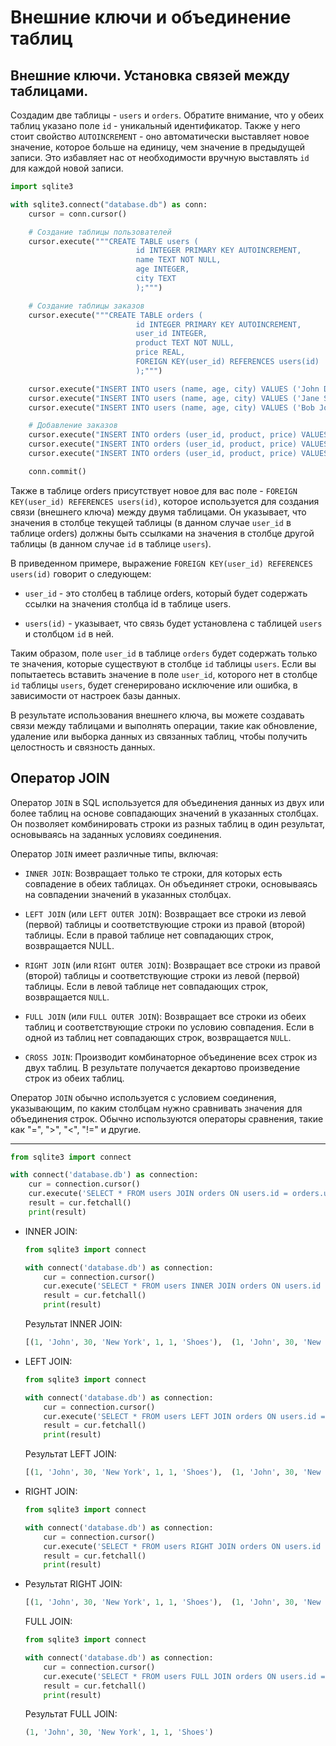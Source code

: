 
# Внешние ключи и объединение таблиц

## Внешние ключи. Установка связей между таблицами.

Создадим две таблицы - `users` и `orders`. Обратите внимание, что у обеих таблиц указано поле `id` - уникальный идентификатор. Также у него стоит свойство `AUTOINCREMENT` - оно автоматически выставляет новое значение, которое больше на единицу, чем значение в предыдущей записи. Это избавляет нас от необходимости вручную выставлять `id` для каждой новой записи.

```python
import sqlite3

with sqlite3.connect("database.db") as conn:
    cursor = conn.cursor()

    # Создание таблицы пользователей
    cursor.execute("""CREATE TABLE users (
                            id INTEGER PRIMARY KEY AUTOINCREMENT,
                            name TEXT NOT NULL,
                            age INTEGER,
                            city TEXT
                            );""")

    # Создание таблицы заказов
    cursor.execute("""CREATE TABLE orders (
                            id INTEGER PRIMARY KEY AUTOINCREMENT,
                            user_id INTEGER,
                            product TEXT NOT NULL,
                            price REAL,
                            FOREIGN KEY(user_id) REFERENCES users(id)
                            );""")

    cursor.execute("INSERT INTO users (name, age, city) VALUES ('John Doe', 25, 'New York')")
    cursor.execute("INSERT INTO users (name, age, city) VALUES ('Jane Smith', 30, 'Los Angeles')")
    cursor.execute("INSERT INTO users (name, age, city) VALUES ('Bob Johnson', 40, 'Chicago')")

    # Добавление заказов
    cursor.execute("INSERT INTO orders (user_id, product, price) VALUES (1, 'Shoes', 49.99)")
    cursor.execute("INSERT INTO orders (user_id, product, price) VALUES (2, 'T-shirt', 19.99)")
    cursor.execute("INSERT INTO orders (user_id, product, price) VALUES (3, 'Hat', 9.99)")

    conn.commit()
```

Также в таблице orders присутствует новое для вас поле - `FOREIGN KEY(user_id) REFERENCES users(id)`, которое используется для создания связи (внешнего ключа) между двумя таблицами. Он указывает, что значения в столбце текущей таблицы (в данном случае `user_id` в таблице orders) должны быть ссылками на значения в столбце другой таблицы (в данном случае `id` в таблице `users`).

В приведенном примере, выражение `FOREIGN KEY(user_id) REFERENCES users(id)` говорит о следующем:

- `user_id` - это столбец в таблице orders, который будет содержать ссылки на значения столбца id в таблице users.
    
- `users(id)` - указывает, что связь будет установлена с таблицей `users` и столбцом `id` в ней.

Таким образом, поле `user_id` в таблице `orders` будет содержать только те значения, которые существуют в столбце `id` таблицы `users`. Если вы попытаетесь вставить значение в поле `user_id`, которого нет в столбце `id` таблицы `users`, будет сгенерировано исключение или ошибка, в зависимости от настроек базы данных.

В результате использования внешнего ключа, вы можете создавать связи между таблицами и выполнять операции, такие как обновление, удаление или выборка данных из связанных таблиц, чтобы получить целостность и связность данных.

## Оператор JOIN

Оператор `JOIN` в SQL используется для объединения данных из двух или более таблиц на основе совпадающих значений в указанных столбцах. Он позволяет комбинировать строки из разных таблиц в один результат, основываясь на заданных условиях соединения.

Оператор `JOIN` имеет различные типы, включая:

- `INNER JOIN`: Возвращает только те строки, для которых есть совпадение в обеих таблицах. Он объединяет строки, основываясь на совпадении значений в указанных столбцах.

- `LEFT JOIN` (или `LEFT OUTER JOIN`): Возвращает все строки из левой (первой) таблицы и соответствующие строки из правой (второй) таблицы. Если в правой таблице нет совпадающих строк, возвращается NULL.

- `RIGHT JOIN` (или `RIGHT OUTER JOIN`): Возвращает все строки из правой (второй) таблицы и соответствующие строки из левой (первой) таблицы. Если в левой таблице нет совпадающих строк, возвращается `NULL`.

- `FULL JOIN` (или `FULL OUTER JOIN`): Возвращает все строки из обеих таблиц и соответствующие строки по условию совпадения. Если в одной из таблиц нет совпадающих строк, возвращается `NULL`.

- `CROSS JOIN`: Производит комбинаторное объединение всех строк из двух таблиц. В результате получается декартово произведение строк из обеих таблиц.

Оператор `JOIN` обычно используется с условием соединения, указывающим, по каким столбцам нужно сравнивать значения для объединения строк. Обычно используются операторы сравнения, такие как "=", ">", "<", "!=" и другие.

---

```python
from sqlite3 import connect

with connect('database.db') as connection:
    cur = connection.cursor()
    cur.execute('SELECT * FROM users JOIN orders ON users.id = orders.user_id')
    result = cur.fetchall()
    print(result)
```


- INNER JOIN:

    ```python
    from sqlite3 import connect

    with connect('database.db') as connection:
        cur = connection.cursor()
        cur.execute('SELECT * FROM users INNER JOIN orders ON users.id = orders.user_id')
        result = cur.fetchall()
        print(result)
    ```

    Результат INNER JOIN:

    ```python
    [(1, 'John', 30, 'New York', 1, 1, 'Shoes'),  (1, 'John', 30, 'New York', 2, 1, 'T-shirt'),  (2, 'Jane', 25, 'Los Angeles', 3, 2, 'Hat'),  (3, 'Bob', 35, 'Chicago', 4, 3, 'Pants')]

    ```

    
- LEFT JOIN:

    ```python
    from sqlite3 import connect

    with connect('database.db') as connection:
        cur = connection.cursor()
        cur.execute('SELECT * FROM users LEFT JOIN orders ON users.id = orders.user_id')
        result = cur.fetchall()
        print(result)
    ```

    Результат LEFT JOIN:

    ```python
    [(1, 'John', 30, 'New York', 1, 1, 'Shoes'),  (1, 'John', 30, 'New York', 2, 1, 'T-shirt'),  (2, 'Jane', 25, 'Los Angeles', 3, 2, 'Hat'),  (3, 'Bob', 35, 'Chicago', 4, 3, 'Pants')]
    ```

- RIGHT JOIN:

    ```python
    from sqlite3 import connect

    with connect('database.db') as connection:
        cur = connection.cursor()
        cur.execute('SELECT * FROM users RIGHT JOIN orders ON users.id = orders.user_id')
        result = cur.fetchall()
        print(result)
    ```


- Результат RIGHT JOIN:


    ```python
    [(1, 'John', 30, 'New York', 1, 1, 'Shoes'),  (1, 'John', 30, 'New York', 2, 1, 'T-shirt'),  (2, 'Jane', 25, 'Los Angeles', 3, 2, 'Hat'),  (3, 'Bob', 35, 'Chicago', 4, 3, 'Pants')]
    ```

    FULL JOIN:

    ```python
    from sqlite3 import connect

    with connect('database.db') as connection:
        cur = connection.cursor()
        cur.execute('SELECT * FROM users FULL JOIN orders ON users.id = orders.user_id')
        result = cur.fetchall()
        print(result)
    ```

    Результат FULL JOIN:

    ```python
    (1, 'John', 30, 'New York', 1, 1, 'Shoes')
    ```